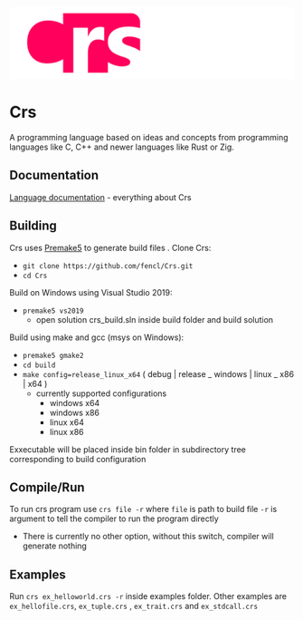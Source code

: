 ![Crs](/resources/logomd.svg)

# Crs
A programming language based on ideas and concepts from programming languages like C, C++ and newer languages like Rust or Zig. 

## Documentation
[Language documentation](https://fencl.github.io/crs/) - everything about Crs

## Building
Crs uses [Premake5](https://premake.github.io/) to generate build files .
Clone Crs:
- `git clone https://github.com/fencl/Crs.git`
- `cd Crs`

Build on Windows using Visual Studio 2019:
- `premake5 vs2019`
	- open solution crs_build.sln inside build folder and build solution

Build using make and gcc (msys on Windows):
- `premake5 gmake2`
- `cd build`
- `make config=release_linux_x64` ( debug | release \_ windows | linux \_ x86 | x64 )
	- currently supported configurations
		- windows x64
		- windows x86
		- linux x64
		- linux x86

Exxecutable will be placed inside bin folder in subdirectory tree corresponding to build configuration

## Compile/Run
To run crs program use `crs file -r` where `file` is path to build file
`-r` is argument to tell the compiler to run the program directly
 - There is currently no other option, without this switch, compiler will generate nothing

## Examples
Run `crs ex_helloworld.crs -r` inside examples folder. Other examples are `ex_hellofile.crs`, `ex_tuple.crs` , `ex_trait.crs` and `ex_stdcall.crs`